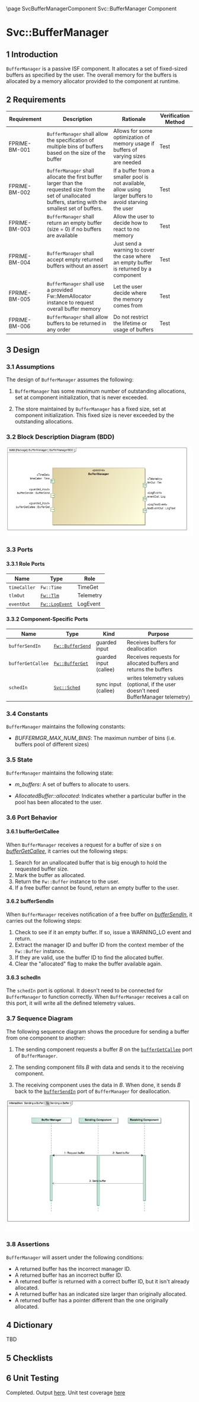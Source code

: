 \page SvcBufferManagerComponent Svc::BufferManager Component
# Svc::BufferManager

## 1 Introduction

`BufferManager` is a passive ISF component.
It allocates a set of fixed-sized buffers as specified by the user. The overall memory for the buffers is allocated by a memory allocator provided to the component at runtime.

## 2 Requirements

Requirement | Description | Rationale | Verification Method
---- | ---- | ---- | ----
FPRIME-BM-001 | `BufferManager` shall allow the specification of multiple bins of buffers based on the size of the buffer|Allows for some optimization of memory usage if buffers of varying sizes are needed|Test|
FPRIME-BM-002 | `BufferManager` shall allocate the first buffer larger than the requested size from the set of unallocated buffers, starting with the smallest set of buffers.|If a buffer from a smaller pool is not available, allow using larger buffers to avoid starving the user| Test|
FPRIME-BM-003 | `BufferManager` shall return an empty buffer (size = 0) if no buffers are available|Allow the user to decide how to react to no memory|Test|
FPRIME-BM-004 | `BufferManager` shall accept empty returned buffers without an assert|Just send a warning to cover the case where an empty buffer is returned by a component|Test
FPRIME-BM-005 | `BufferManager` shall use a provided Fw::MemAllocator instance to request overall buffer memory|Let the user decide where the memory comes from|Test
FPRIME-BM-006 | `BufferManager` shall allow buffers to be returned in any order|Do not restrict the lifetime or usage of buffers|Test

## 3 Design

### 3.1 Assumptions

The design of `BufferManager` assumes the following:

1. `BufferManager` has some maximum number of outstanding allocations, 
set at component initialization, that is never exceeded.

2. The store maintained by `BufferManager` has a fixed size, 
set at component initialization.
This fixed size is never exceeded by the outstanding allocations.

### 3.2 Block Description Diagram (BDD)

![`BufferManager` BDD](img/BufferManagerBDD.jpg "BufferManager")

### 3.3 Ports

#### 3.3.1 Role Ports

Name | Type | Role
-----| ---- | ----
`timeCaller` | `Fw::Time` | TimeGet
`tlmOut` | [`Fw::Tlm`](../../../Fw/Tlm/docs/sdd.html) | Telemetry
`eventOut` | [`Fw::LogEvent`](../../../Fw/Log/docs/sdd.html) | LogEvent

#### 3.3.2 Component-Specific Ports

Name | Type | Kind | Purpose
---- | ---- | ---- | ----
<a name="bufferSendIn">`bufferSendIn`</a> | [`Fw::BufferSend`](../../../Fw/Buffer/docs/sdd.html) | guarded input | Receives buffers for deallocation
<a name="bufferGetCallee">`bufferGetCallee`</a> | [`Fw::BufferGet`](../../../Fw/Buffer/docs/sdd.html) | guarded input (callee) | Receives requests for allocated buffers and returns the buffers
<a name="schedIn">`schedIn`</a> | [`Svc::Sched`](../../../Svc/Sched/docs/sdd.html) | sync input (callee) | writes telemetry values (optional, if the user doesn't need BufferManager telemetry)

### 3.4 Constants

`BufferManager` maintains the following constants:

* <a name="BUFFERMGR_MAX_NUM_BINS">*BUFFERMGR_MAX_NUM_BINS*</a>:
The maximun number of bins (i.e. buffers pool of different sizes)

### 3.5 State

`BufferManager` maintains the following state:

* <a name="m_buffers">*m_buffers*</a>:
A set of buffers to allocate to users.

* <a name="AllocatedBuffer::allocated">*AllocatedBuffer::allocated*</a>:
Indicates whether a particular buffer in the pool has been allocated to the user.

### 3.6 Port Behavior

#### 3.6.1 bufferGetCallee

When `BufferManager` receives a request for a buffer of size *s* on
[*bufferGetCallee*](#bufferGetCallee), it carries out the following steps:

1. Search for an unallocated buffer that is big enough to hold the requested buffer size.
2. Mark the buffer as allocated.
3. Return the `Fw::Buffer` instance to the user.
4. If a free buffer cannot be found, return an empty buffer to the user.

#### 3.6.2 bufferSendIn

When `BufferManager` receives notification of a free buffer on
[*bufferSendIn*](#bufferSendIn), it carries out the following steps:

1. Check to see if it an empty buffer. If so, issue a WARNING_LO event and return.
2. Extract the manager ID and buffer ID from the context member of the `Fw::Buffer` instance.
3. If they are valid, use the buffer ID to find the allocated buffer.
4. Clear the "allocated" flag to make the buffer available again.

#### 3.6.3 schedIn

The `schedIn` port is optional. It doesn't need to be connected for `BufferManager` to function correctly. When `BufferManager` receives a call on this port, it will write all the defined telemetry values.

### 3.7 Sequence Diagram

The following sequence diagram shows the procedure for sending a buffer
from one component to another:

1. The sending component requests a buffer *B* on the
[`bufferGetCallee`](#bufferGetCallee) port of `BufferManager`.

2. The sending component fills *B* with data and sends it to the receiving
component.

3. The receiving component uses the data in *B*. When done, it sends *B* back
to the [`bufferSendIn`](#bufferSendIn) port of `BufferManager` for deallocation.

![`BufferManager` Sending a Buffer](img/SendingABuffer.jpg "SequenceDiagram")

### 3.8 Assertions

`BufferManager` will assert under the following conditions:

* A returned buffer has the incorrect manager ID.
* A returned buffer has an incorrect buffer ID.
* A returned buffer is returned with a correct buffer ID, but it isn't already allocated.
* A returned buffer has an indicated size larger than originally allocated.
* A returned buffer has a pointer different than the one originally allocated.

## 4 Dictionary

TBD

## 5 Checklists


## 6 Unit Testing

Completed. 
Output [here](../test/ut/output/test.txt).
Unit test coverage [here](../test/ut/output/BufferManagerComponentImpl.cpp.gcov)

